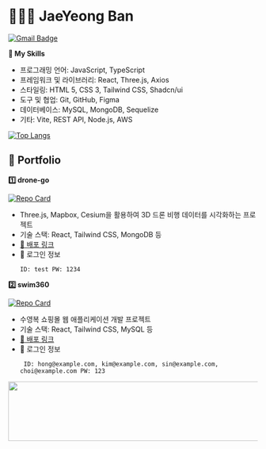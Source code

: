 <h1>👩🏻‍💻 JaeYeong Ban </h1>

[![Gmail Badge](https://img.shields.io/badge/Gmail-D14836?style=flat&logo=gmail&logoColor=white)](mailto:summer.jyyy@gmail.com)


<strong>📌 My Skills</strong>
* 프로그래밍 언어: JavaScript, TypeScript
* 프레임워크 및 라이브러리: React, Three.js, Axios
* 스타일링: HTML 5, CSS 3, Tailwind CSS, Shadcn/ui
* 도구 및 협업: Git, GitHub, Figma
* 데이터베이스: MySQL, MongoDB, Sequelize
* 기타: Vite, REST API, Node.js, AWS

[![Top Langs](https://github-readme-stats.vercel.app/api/top-langs/?username=baaanjy&layout=compact&theme=swift)](https://github.com/baaanjy/github-readme-stats)

<h2>📜 Portfolio</h2>

<strong>1️⃣ drone-go</strong>

[![Repo Card](https://github-readme-stats.vercel.app/api/pin/?username=ormcamp-fe-3rd&repo=drone-go&theme=swift)](https://github.com/ormcamp-fe-3rd/drone-go)
* Three.js, Mapbox, Cesium을 활용하여 3D 드론 비행 데이터를 시각화하는 프로젝트
* 기술 스택: React, Tailwind CSS, MongoDB 등
* <a href="http://drone-go.s3-website.ap-northeast-2.amazonaws.com/">🚀 배포 링크</a>
* 🔐 로그인 정보
  ```
  ID: test PW: 1234
  ```
   


<strong>2️⃣ swim360</strong>

[![Repo Card](https://github-readme-stats.vercel.app/api/pin/?username=ormcamp-fe-3rd&repo=swim360&theme=swift)](https://github.com/ormcamp-fe-3rd/swim360)
* 수영복 쇼핑몰 웹 애플리케이션 개발 프로젝트
* 기술 스택: React, Tailwind CSS, MySQL 등
* <a href="swim360-bucket.s3-website.ap-northeast-2.amazonaws.com/">🚀 배포 링크</a>
* 🔐 로그인 정보
  ```
   ID: hong@example.com, kim@example.com, sin@example.com, choi@example.com PW: 123
  ```





<a href="https://github.com/devxb/gitanimals">
  <img
    src="https://render.gitanimals.org/lines/baaanjy?pet-id=655474365317119829"
    width="600"
    height="120"
  />
</a>
  


